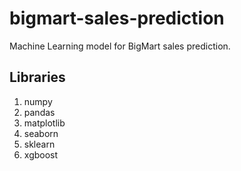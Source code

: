 # bigmart-sales-prediction
Machine Learning model for BigMart sales prediction.

## Libraries
1. numpy
2. pandas
3. matplotlib
4. seaborn
5. sklearn
6. xgboost